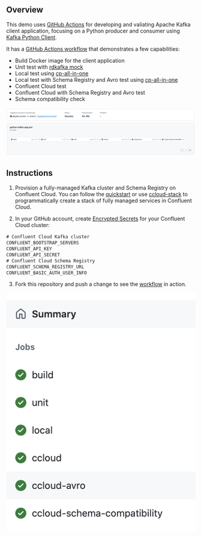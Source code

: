 ## Overview

This demo uses [GitHub Actions](https://docs.github.com/en/actions) for developing and valiating Apache Kafka client application, focusing on a Python producer and consumer using [Kafka Python Client](https://docs.confluent.io/kafka-clients/python/current/overview.html).

It has a [GitHub Actions workflow](.github/workflows/python-kafka-app.yml) that demonstrates a few capabilities:

- Build Docker image for the client application
- Unit test with [rdkafka mock](https://github.com/edenhill/librdkafka/blob/master/src/rdkafka_mock.h)
- Local test using [cp-all-in-one](https://docs.confluent.io/platform/current/tutorials/build-your-own-demos.html#cp-all-in-one)
- Local test with Schema Registry and Avro test using [cp-all-in-one](https://docs.confluent.io/platform/current/tutorials/build-your-own-demos.html#cp-all-in-one)
- Confluent Cloud test
- Confluent Cloud with Schema Registry and Avro test
- Schema compatibility check

![image](images/jobs-graphic.png)

## Instructions

1. Provision a fully-managed Kafka cluster and Schema Registry on Confluent Cloud. You can follow the [quickstart](https://developer.confluent.io/quickstart/kafka-on-confluent-cloud/) or use [ccloud-stack](https://docs.confluent.io/platform/current/tutorials/examples/ccloud/docs/ccloud-stack.html) to programmatically create a stack of fully managed services in Confluent Cloud.

2. In your GitHub account, create [Encrypted Secrets](https://docs.github.com/en/actions/security-guides/encrypted-secrets) for your Confluent Cloud cluster:

```shell
# Confluent Cloud Kafka cluster
CONFLUENT_BOOTSTRAP_SERVERS
CONFLUENT_API_KEY
CONFLUENT_API_SECRET
# Confluent Cloud Schema Registry
CONFLUENT_SCHEMA_REGISTRY_URL
CONFLUENT_BASIC_AUTH_USER_INFO
```

3. Fork this repository and push a change to see the [workflow](.github/workflows/python-kafka-app.yml) in action.

![image](images/jobs-text.png)
